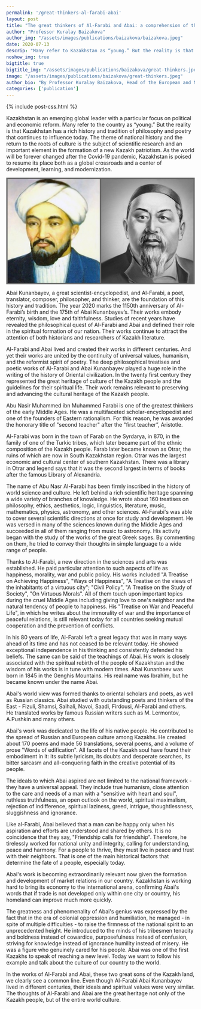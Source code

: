 ```yaml
---
permalink: '/great-thinkers-al-farabi-abai'
layout: post
title: "The great thinkers of Al-Farabi and Abai: a comprehension of their heritage"
author: "Professor Kuralay Baizakova"
author_img: "/assets/images/publications/baizakova/baizakova.jpeg"
date: 2020-07-13
descrip: "Many refer to Kazakhstan as “young.” But the reality is that it has a rich history and tradition of philosophy and poetry that continues to influence today."
noshow_img: true
bigtitle: true
bigtitle_img: "/assets/images/publications/baizakova/great-thinkers.jpeg"
image: "/assets/images/publications/baizakova/great-thinkers.jpeg"
author_bio: "By Professor Kuralay Baizakova, Head of the European and NATO Resource Centers at al-Farabi Kazakh National University in Almaty."
categories: ['publication']
---
```


{% include post-css.html %}

<style>
  .post-bigtitle > div > h1 {
    font-size: 5.2rem;
  }
 
   .post-bigtitle {
     background-position: bottom -300;
   }

  ul:not(.usa-sidenav-list) > li {
    list-style-type: "– ";
    margin-bottom: 0!important;
  }

img {
  display: block; 
  margin-left: auto; 
  margin-right: auto; 
  max-height: 500px;
  width: auto; 
}

</style>

Kazakhstan is an emerging global leader with a particular focus on political and economic reform. Many refer to the country as “young.” But the reality is that Kazakhstan has a rich history and tradition of philosophy and poetry that continues to influence today. The theme of national history and the return to the roots of culture is the subject of scientific research and an important element in the formation of a new Kazakh patriotism. As the world will be forever changed after the Covid-19 pandemic, Kazakhstan is poised to resume its place both as a global crossroads and a center of development, learning, and modernization.

![](assets/images/publications/baizakova/great-thinkers.jpeg)

Abai Kunanbayev, a great scientist-encyclopedist, and Al-Farabi, a poet, translator, composer, philosopher, and thinker, are the foundation of this history and tradition. The year 2020 marks the 1150th anniversary of Al-Farabi’s birth and the 175th of Abai Kunanbayev’s. Their works embody eternity, wisdom, love and faithfulness. Studies of recent years have revealed the philosophical quest of Al-Farabi and Abai and defined their role in the spiritual formation of our nation. Their works continue to attract the attention of both historians and researchers of Kazakh literature. 

Al-Farabi and Abai lived and created their works in different centuries. And yet their works are united by the continuity of universal values, humanism, and the reformist spirit of poetry. The deep philosophical treatises and poetic works of Al-Farabi and Abai Kunanbayev played a huge role in the writing of the history of Oriental civilization. In the twenty first century they represented the great heritage of culture of the Kazakh people and the guidelines for their spiritual life. Their work remains relevant to preserving and advancing the cultural heritage of the Kazakh people.

Abu Nasir Muhammed ibn Muhammed Farabi is one of the greatest thinkers of the early Middle Ages. He was a multifaceted scholar-encyclopedist and one of the founders of Eastern rationalism. For this reason, he was awarded the honorary title of "second teacher" after the "first teacher”, Aristotle.

Al-Farabi was born in the town of Farab on the Syrdarya, in 870, in the family of one of the Turkic tribes, which later became part of the ethnic composition of the Kazakh people. Farab later became known as Otrar, the ruins of which are now in South Kazakhstan region. Otrar was the largest economic and cultural center of southern Kazakhstan. There was a library in Otrar and legend says that it was the second largest in terms of books after the famous Library of Alexandria.

The name of Abu Nasr Al-Farabi has been firmly inscribed in the history of world science and culture. He left behind a rich scientific heritage spanning a wide variety of branches of knowledge. He wrote about 160 treatises on philosophy, ethics, aesthetics, logic, linguistics, literature, music, mathematics, physics, astronomy, and other sciences.
Al-Farabi's was able to cover several scientific directions at once for study and development. He was versed in many of the sciences known during the Middle Ages and succeeded in all of them ranging from music to astronomy. His activity began with the study of the works of the great Greek sages. By commenting on them, he tried to convey their thoughts in simple language to a wide range of people. 

Thanks to Al-Farabi, a new direction in the sciences and arts was established. He paid particular attention to such aspects of life as happiness, morality, war and public policy. His works included "A Treatise on Achieving Happiness", "Ways of Happiness", "A Treatise on the views of the inhabitants of a virtuous city"; "Civil Policy", "A Treatise on the Study of Society", "On Virtuous Morals". All of them touch upon important topics during the cruel Middle Ages including giving love to one's neighbor and the natural tendency of people to happiness. His "Treatise on War and Peaceful Life", in which he writes about the immorality of war and the importance of peaceful relations, is still relevant today for all countries seeking mutual cooperation and the prevention of conflicts. 

In his 80 years of life, Al-Farabi left a great legacy that was in many ways ahead of its time and has not ceased to be relevant today. He showed exceptional independence in his thinking and consistently defended his beliefs. The same can be said of the teachings of Abai. His work is closely associated with the spiritual rebirth of the people of Kazakhstan and the wisdom of his works is in tune with modern times. Abai Kunanbaev was born in 1845 in the Genghis Mountains. His real name was Ibrahim, but he became known under the name Abai.

Abai's world view was formed thanks to oriental scholars and poets, as well as Russian classics. Abai studied with outstanding poets and thinkers of the East - Fizuli, Shamsi, Saihali, Navoi, Saadi, Firdousi, Al-Farabi and others. He translated works by famous Russian writers such as M. Lermontov, A.Pushkin and many others.

Abai's work was dedicated to the life of his native people. He contributed to the spread of Russian and European culture among Kazakhs. He created about 170 poems and made 56 translations, several poems, and a volume of prose "Words of edification". All facets of the Kazakh soul have found their embodiment in it: its subtle lyricism, its doubts and desperate searches, its bitter sarcasm and all-conquering faith in the creative potential of its people.

The ideals to which Abai aspired are not limited to the national framework - they have a universal appeal. They include true humanism, close attention to the care and needs of a man with a "sensitive with heart and soul", ruthless truthfulness, an open outlook on the world, spiritual maximalism, rejection of indifference, spiritual laziness, greed, intrigue, thoughtlessness, sluggishness and ignorance. 

Like al-Farabi, Abai believed that a man can be happy only when his aspiration and efforts are understood and shared by others. It is no coincidence that they say, "Friendship calls for friendship". Therefore, he tirelessly worked for national unity and integrity, calling for understanding, peace and harmony. For a people to thrive, they must live in peace and trust with their neighbors. That is one of the main historical factors that determine the fate of a people, especially today.

Abai's work is becoming extraordinarily relevant now given the formation and development of market relations in our country. Kazakhstan is working hard to bring its economy to the international arena, confirming Abai's words that if trade is not developed only within one city or country, his homeland can improve much more quickly.

The greatness and phenomenality of Abai's genius was expressed by the fact that in the era of colonial oppression and humiliation, he managed - in spite of multiple difficulties - to raise the firmness of the national spirit to an unprecedented height. He introduced to the minds of his tribesmen tenacity and boldness instead of cowardice, purposefulness instead of confusion, striving for knowledge instead of ignorance humility instead of misery.  He was a figure who genuinely cared for his people. Abai was one of the first Kazakhs to speak of reaching a new level. Today we want to follow his example and talk about the culture of our country to the world.

In the works of Al-Farabi and Abai, these two great sons of the Kazakh land, we clearly see a common line. Even though Al-Farabi Abai Kunanbayev lived in different centuries, their ideals and spiritual values were very similar. The thoughts of Al-Farabi and Abai are the great heritage not only of the Kazakh people, but of the entire world culture.